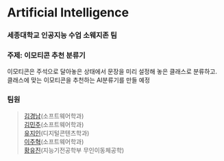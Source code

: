 # Artificial Intelligence
### 세종대학교 인공지능 수업 소웨지존 팀


### 주제: 이모티콘 추천 분류기
이모티콘은 주석으로 달아놓은 상태에서 문장을 미리 설정해 놓은 클래스로 분류하고.  
클래스에 맞는 이모티콘을 추천하는 AI분류기를 만들 예정

### 팀원
> [김경남](https://github.com/kimkyeongnam)(소프트웨어학과)  
> [김민주](https://github.com/min942773)(소프트웨어학과)  
> [유지인](https://github.com/jiin0217)(디지털콘텐츠학과)  
> [이주혁](https://github.com/zero5two4)(소프트웨어학과)  
> [황유진](https://github.com/hyj378)(지능기전공학부 무인이동체공학)
